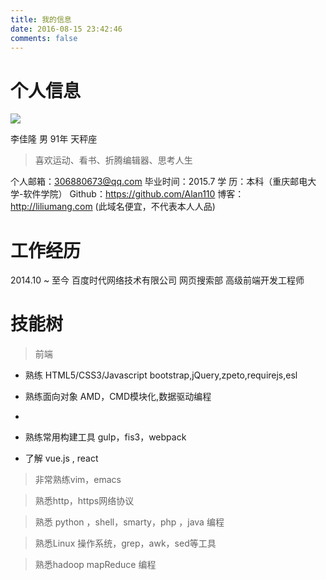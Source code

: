 ```yaml
---
title: 我的信息
date: 2016-08-15 23:42:46
comments: false
---
```



# 个人信息

<img  style="" src="http://o99eh3ii0.bkt.clouddn.com//public/16-12-7/1760874.jpg " />


李佳隆 男 91年 天秤座
> 喜欢运动、看书、折腾编辑器、思考人生

个人邮箱：306880673@qq.com
毕业时间：2015.7
学    历：本科（重庆邮电大学-软件学院）
Github：https://github.com/Alan110
博客：http://liliumang.com (此域名便宜，不代表本人人品)

# 工作经历

2014.10 ~ 至今 百度时代网络技术有限公司 网页搜索部 高级前端开发工程师

# 技能树

> 前端 

* 熟练 HTML5/CSS3/Javascript bootstrap,jQuery,zpeto,requirejs,esl

* 熟练面向对象 AMD，CMD模块化,数据驱动编程 

*

* 熟练常用构建工具 gulp，fis3，webpack

* 了解 vue.js , react

> 非常熟练vim，emacs

> 熟悉http，https网络协议

> 熟悉 python ，shell，smarty，php ，java 编程

> 熟悉Linux 操作系统，grep，awk，sed等工具


> 熟悉hadoop mapReduce 编程


